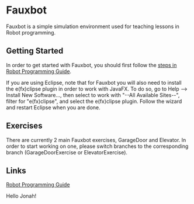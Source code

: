 # Fauxbot

Fauxbot is a simple simulation environment used for teaching lessons in Robot programming.

## Getting Started
In order to get started with Fauxbot, you should first follow the [steps in Robot Programming Guide](/Robot%20Programming%20Guide.md#setting-up-your-environment).

If you are using Eclipse, note that for Fauxbot you will also need to install the e(fx)clipse plugin in order to work with JavaFX.  To do so, go to Help --> Install New Software..., then select to work with "--All Available Sites--", filter for "e(fx)clipse", and select the e(fx)clipse plugin.  Follow the wizard and restart Eclipse when you are done.

## Exercises
There are currently 2 main Fauxbot exercises, GarageDoor and Elevator.  In order to start working on one, please switch branches to the corresponding branch (GarageDoorExercise or ElevatorExercise).

## Links
[Robot Programming Guide](/Robot%20Programming%20Guide.md)

Hello Jonah!